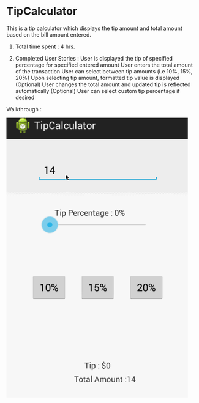 TipCalculator
=============
This is a tip calculator which displays the tip amount and total amount based on the bill amount entered.

1. Total time spent : 4 hrs.

2. Completed User Stories : 
User is displayed the tip of specified percentage for specified entered amount
User enters the total amount of the transaction
User can select between tip amounts (i.e 10%, 15%, 20%)
Upon selecting tip amount, formatted tip value is displayed
(Optional) User changes the total amount and updated tip is reflected automatically
(Optional) User can select custom tip percentage if desired

Walkthrough : 

![Video Walkthrough](tipCalc.gif)
